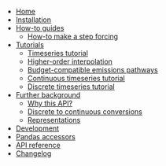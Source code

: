 <!---
Navigation specification

See https://oprypin.github.io/mkdocs-literate-nav/
-->
- [Home](index.md)
- [Installation](installation.md)
- [How-to guides](how-to-guides/index.md)
    - [How-to make a step forcing](how-to-guides/how-to-make-a-step-forcing.py)
- [Tutorials](tutorials/index.md)
    - [Timeseries tutorial](tutorials/timeseries_tutorial.py)
    - [Higher-order interpolation](tutorials/higher_order_interpolation.py)
    - [Budget-compatible emissions pathways](tutorials/budget_compatible_pathways.py)
    - [Continuous timeseries tutorial](tutorials/continuous_timeseries_tutorial.py)
    - [Discrete timeseries tutorial](tutorials/discrete_timeseries_tutorial.py)
- [Further background](further-background/index.md)
    - [Why this API?](further-background/why-this-api.py)
    - [Discrete to continuous conversions](further-background/discrete_to_continuous_conversions.py)
    - [Representations](further-background/representations.py)
- [Development](development.md)
- [Pandas accessors](pandas-accessors.md)
- [API reference](api/continuous_timeseries/)
- [Changelog](changelog.md)
